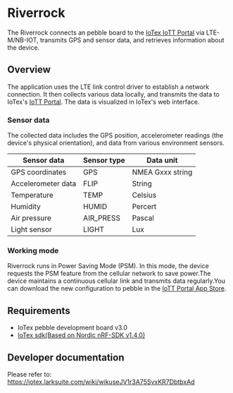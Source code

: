 # Riverrock

The Riverrock connects an pebble board to the [IoTex IoTT Portal](https://app.iott.network/) via LTE-M/NB-IOT, transmits GPS and sensor data, and retrieves information about the device.


## Overview


The application uses the LTE link control driver to establish a network connection.
It then collects various data locally, and transmits the data to IoTex's [IoTT Portal](https://app.iott.network/).
The data is visualized in IoTex's web interface.

### Sensor data

The collected data includes the GPS position, accelerometer readings (the device's physical orientation), and data from various environment sensors.

|  Sensor data       | Sensor type  |  Data unit  |
|  ----              | ----         |  ----       |
| GPS coordinates    | GPS          |  NMEA Gxxx string|
| Accelerometer data | FLIP         |  String      |
| Temperature        | TEMP         |  Celsius     |
| Humidity           | HUMID        |  Percert     |
| Air pressure       | AIR_PRESS    |  Pascal      |
| Light sensor       | LIGHT        |  Lux         |

### Working mode
Riverrock runs in Power Saving Mode (PSM). In this mode, the device requests the PSM feature from the cellular network to save power.The device maintains a continuous cellular link and transmits data regularly.You can download the new configuration to pebble in the [IoTT Portal App Store](https://iotex-new-pebble-pr-9.onrender.com/apps). 

## Requirements

* IoTex pebble development board v3.0
* [IoTex sdk(Based on Nordic nRF-SDK v1.4.0)](https://github.com/iotexproject/pebble-firmware.git)
  


## Developer documentation

Please refer to: https://iotex.larksuite.com/wiki/wikuseJV1r3A75SvxKR7DbtbxAd
